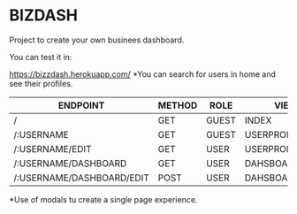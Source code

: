 # BIZDASH

Project to create your own businees dashboard. 

You can test it in: 

  https://bizzdash.herokuapp.com/
*You can search for users in home and see their profiles. 




| ENDPOINT  | METHOD | ROLE  | VIEW |
| ------------- | ------------- | ------------- | ------------- |
|  / | GET  | GUEST  | INDEX   |
|  /:USERNAME | GET  | GUEST  | USERPROFILE  |
|   /:USERNAME/EDIT  |  GET | USER  | USERPROFILE/EDIT  |
| /:USERNAME/DASHBOARD  | GET  | USER  | DAHSBOARD  |
| /:USERNAME/DASHBOARD/EDIT  | POST  | USER  | DAHSBOARD  |

*Use of modals tu create a single page experience.


